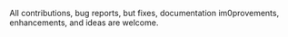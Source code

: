 All contributions, bug reports, but fixes, documentation im0provements, enhancements, and ideas are welcome.
